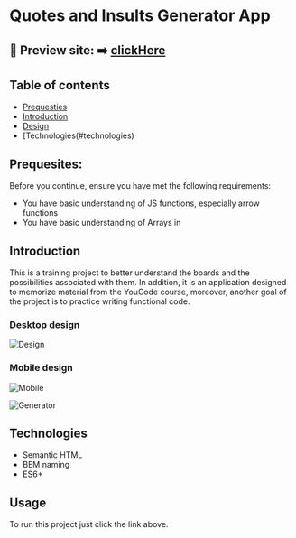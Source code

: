 # Quotes and Insults Generator App
## 🎥 Preview site: ➡️ [clickHere](https://patrycja-dz.github.io/generator/)
## Table of contents

* [Prequesties](#prequesties)
* [Introduction](#introduction)
* [Design](#design)
* [Technologies(#technologies)

## Prequesites:
Before you continue, ensure you have met the following requirements:
* You have basic understanding of JS functions, especially arrow functions
* You have basic understanding of Arrays in 

## Introduction
This is a training project to better understand the boards and the possibilities associated with them. In addition, it is an application designed to memorize material from the YouCode course, moreover, another goal of the project is to practice writing functional code.

### Desktop design
![Design](https://i.postimg.cc/Jz2YL7K4/gnerator.gif)

### Mobile design 
![Mobile](https://i.postimg.cc/4NTmWzgX/mobile.gif)

![Generator](https://i.postimg.cc/mrcHvB64/live.gif)

## Technologies 
* Semantic HTML
* BEM naming
* ES6+

## Usage 
To run this project just click the link above.


